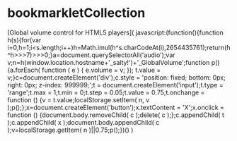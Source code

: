 # bookmarkletCollection

[Global volume control for HTML5 players]( javascript:(function(){function h(s){for(var i=0,h=1;i<s.length;i++)h=Math.imul(h^s.charCodeAt(i),2654435761);return(h^h>>>7)>>>0;}a=document.querySelectorAll('audio');var v;n=h(window.location.hostname+'_salty!')+'_GlobalVolume';function p(){a.forEach( function ( e ) { e.volume = v; }); t.value = v;}c=document.createElement('div');c.style = 'position: fixed; bottom: 0px; right: 0px; z-index: 999999;';t = document.createElement('input');t.type = 'range';t.max = 1;t.min = 0;t.step = 0.05;t.value = 0.75;t.onchange = function () {v = t.value;localStorage.setItem( n, v );p();};x=document.createElement('button');x.textContent = 'X';x.onclick = function () {document.body.removeChild( c );delete( c );};c.appendChild( t );c.appendChild( x );document.body.appendChild( c );v=localStorage.getItem( n )||0.75;p();})() )
